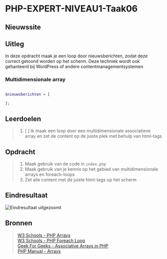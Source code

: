 # PHP-EXPERT-NIVEAU1-Taak06

## Nieuwssite

## Uitleg

In deze opdracht maak je een loop door nieuwsberichten, zodat deze correct getoond worden op het scherm. Deze techniek wordt ook gehanteerd bij WordPress of andere contentmanagementsystemen

### Multidimensionale array

```php

$nieuwsberichten = [

];
```

## Leerdoelen

> 1. [ ] Ik maak een loop door een multidimensionale associatieve array en zet de content op de juiste plek met behulp van html-tags

## Opdracht

> 1. Maak gebruik van de code in `index.php`
> 2. Maak gebruik van je kennis op het gebied van multidimensionale arrays en foreach-loops
> 3. Zet alle content met de juiste html-tags op het scherm

## Eindresultaat

![Eindresultaat uitgezoomt](https://github.com/ROC-van-Amsterdam-College-Amstelland/PHP-EXPERT/blob/master/niveau1/taak06/images/resultaat.png)

## Bronnen

> [W3 Schools - PHP Arrays](https://www.w3schools.com/php/php_arrays_associative.asp)  
> [W3 Schools - PHP Foreach Loop](https://www.w3schools.in/php/looping/foreach/)  
> [Geek For Geeks - Associative Arrays in PHP](https://www.geeksforgeeks.org/associative-arrays-in-php/)  
> [PHP Manual - Arrays](https://www.php.net/manual/en/language.types.array.php)
